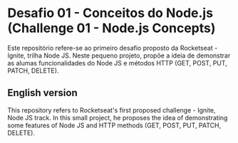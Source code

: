 # Desafio 01 - Conceitos do Node.js (Challenge 01 - Node.js Concepts)

Este repositório refere-se ao primeiro desafio proposto da Rocketseat - Ignite, trilha Node JS. Neste pequeno projeto, propõe a ideia de demonstrar as alumas funcionalidades do Node JS e métodos HTTP (GET, POST, PUT, PATCH, DELETE).

##

## English version

This repository refers to Rocketseat's first proposed challenge - Ignite, Node JS track. In this small project, he proposes the idea of demonstrating some features of Node JS and HTTP methods (GET, POST, PUT, PATCH, DELETE).

